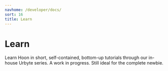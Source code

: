 ```yaml
---
navhome: /developer/docs/
sort: 16
title: Learn
---
```


# Learn

Learn Hoon in short, self-contained, bottom-up tutorials through our in-house Urbyte series. A work in progress. Still ideal for the complete newbie.

<list/>
